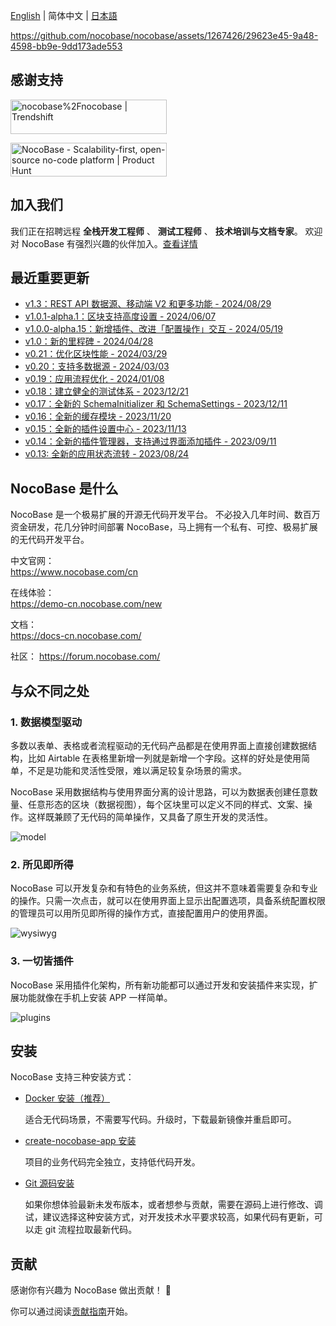 [English](./README.md) | 简体中文 | [日本語](./README.ja-JP.md)
 
https://github.com/nocobase/nocobase/assets/1267426/29623e45-9a48-4598-bb9e-9dd173ade553

## 感谢支持
<a href="https://trendshift.io/repositories/4112" target="_blank"><img src="https://trendshift.io/api/badge/repositories/4112" alt="nocobase%2Fnocobase | Trendshift" style="width: 250px; height: 55px;" width="250" height="55"/></a>

<a href="https://www.producthunt.com/posts/nocobase?embed=true&utm_source=badge-top-post-topic-badge&utm_medium=badge&utm_souce=badge-nocobase" target="_blank"><img src="https://api.producthunt.com/widgets/embed-image/v1/top-post-topic-badge.svg?post_id=456520&theme=light&period=weekly&topic_id=267" alt="NocoBase - Scalability&#0045;first&#0044;&#0032;open&#0045;source&#0032;no&#0045;code&#0032;platform | Product Hunt" style="width: 250px; height: 54px;" width="250" height="54" /></a>

## 加入我们
我们正在招聘远程 **全栈开发工程师** 、 **测试工程师** 、 **技术培训与文档专家**。 欢迎对 NocoBase 有强烈兴趣的伙伴加入。[查看详情](https://www.nocobase.com/cn/recruitment)

## 最近重要更新
- [v1.3：REST API 数据源、移动端 V2 和更多功能 - 2024/08/29](https://www.nocobase.com/cn/blog/nocobase-1-3)
- [v1.0.1-alpha.1：区块支持高度设置 - 2024/06/07](https://www.nocobase.com/cn/blog/release-v101-alpha1)
- [v1.0.0-alpha.15：新增插件、改进「配置操作」交互 - 2024/05/19](https://www.nocobase.com/cn/blog/release-v100-alpha15)
- [v1.0：新的里程碑 - 2024/04/28](https://www.nocobase.com/cn/blog/release-v10)
- [v0.21：优化区块性能 - 2024/03/29](https://www.nocobase.com/cn/blog/release-v021)
- [v0.20：支持多数据源 - 2024/03/03](https://www.nocobase.com/cn/blog/release-v020)
- [v0.19：应用流程优化 - 2024/01/08](https://www.nocobase.com/cn/blog/release-v019)
- [v0.18：建立健全的测试体系 - 2023/12/21](https://www.nocobase.com/cn/blog/release-v018)
- [v0.17：全新的 SchemaInitializer 和 SchemaSettings - 2023/12/11](https://www.nocobase.com/cn/blog/release-v017)
- [v0.16：全新的缓存模块 - 2023/11/20](https://www.nocobase.com/cn/blog/release-v016)
- [v0.15：全新的插件设置中心 - 2023/11/13](https://www.nocobase.com/cn/blog/release-v015)
- [v0.14：全新的插件管理器，支持通过界面添加插件 - 2023/09/11](https://www.nocobase.com/cn/blog/release-v014)
- [v0.13: 全新的应用状态流转 - 2023/08/24](https://www.nocobase.com/cn/blog/release-v013)

## NocoBase 是什么

NocoBase 是一个极易扩展的开源无代码开发平台。
不必投入几年时间、数百万资金研发，花几分钟时间部署 NocoBase，马上拥有一个私有、可控、极易扩展的无代码开发平台。

中文官网：  
https://www.nocobase.com/cn

在线体验：  
https://demo-cn.nocobase.com/new

文档：  
https://docs-cn.nocobase.com/

社区：
https://forum.nocobase.com/

## 与众不同之处

### 1. 数据模型驱动

多数以表单、表格或者流程驱动的无代码产品都是在使用界面上直接创建数据结构，比如 Airtable 在表格里新增一列就是新增一个字段。这样的好处是使用简单，不足是功能和灵活性受限，难以满足较复杂场景的需求。

NocoBase 采用数据结构与使用界面分离的设计思路，可以为数据表创建任意数量、任意形态的区块（数据视图），每个区块里可以定义不同的样式、文案、操作。这样既兼顾了无代码的简单操作，又具备了原生开发的灵活性。

![model](https://static-docs.nocobase.com/model.png)

### 2. 所见即所得
NocoBase 可以开发复杂和有特色的业务系统，但这并不意味着需要复杂和专业的操作。只需一次点击，就可以在使用界面上显示出配置选项，具备系统配置权限的管理员可以用所见即所得的操作方式，直接配置用户的使用界面。

![wysiwyg](https://static-docs.nocobase.com/wysiwyg.gif)

### 3. 一切皆插件

NocoBase 采用插件化架构，所有新功能都可以通过开发和安装插件来实现，扩展功能就像在手机上安装 APP 一样简单。

![plugins](https://static-docs.nocobase.com/plugins.png)

## 安装

NocoBase 支持三种安装方式：

- <a target="_blank" href="https://docs-cn.nocobase.com/welcome/getting-started/installation/docker-compose">Docker 安装（推荐）</a>

   适合无代码场景，不需要写代码。升级时，下载最新镜像并重启即可。

- <a target="_blank" href="https://docs-cn.nocobase.com/welcome/getting-started/installation/create-nocobase-app">create-nocobase-app 安装</a>

   项目的业务代码完全独立，支持低代码开发。

- <a target="_blank" href="https://docs-cn.nocobase.com/welcome/getting-started/installation/git-clone">Git 源码安装</a>

   如果你想体验最新未发布版本，或者想参与贡献，需要在源码上进行修改、调试，建议选择这种安装方式，对开发技术水平要求较高，如果代码有更新，可以走 git 流程拉取最新代码。

## 贡献

感谢你有兴趣为 NocoBase 做出贡献！ 💖   

你可以通过阅读[贡献指南](./CONTRIBUTING.zh-CN.md)开始。
